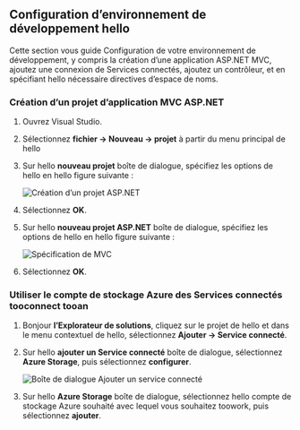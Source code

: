 ## <a name="set-up-hello-development-environment"></a>Configuration d’environnement de développement hello

Cette section vous guide Configuration de votre environnement de développement, y compris la création d’une application ASP.NET MVC, ajoutez une connexion de Services connectés, ajoutez un contrôleur, et en spécifiant hello nécessaire directives d’espace de noms.

### <a name="create-an-aspnet-mvc-app-project"></a>Création d’un projet d’application MVC ASP.NET

1. Ouvrez Visual Studio.

1. Sélectionnez **fichier -> Nouveau -> projet** à partir du menu principal de hello

1. Sur hello **nouveau projet** boîte de dialogue, spécifiez les options de hello en hello figure suivante :

    ![Création d’un projet ASP.NET](./media/vs-storage-aspnet-getting-started-setup-dev-env/vs-storage-aspnet-getting-started-setup-dev-env-1.png)

1. Sélectionnez **OK**.

1. Sur hello **nouveau projet ASP.NET** boîte de dialogue, spécifiez les options de hello en hello figure suivante :

    ![Spécification de MVC](./media/vs-storage-aspnet-getting-started-setup-dev-env/vs-storage-aspnet-getting-started-setup-dev-env-2.png)

1. Sélectionnez **OK**.

### <a name="use-connected-services-tooconnect-tooan-azure-storage-account"></a>Utiliser le compte de stockage Azure des Services connectés tooconnect tooan

1. Bonjour **l’Explorateur de solutions**, cliquez sur le projet de hello et dans le menu contextuel de hello, sélectionnez **Ajouter -> Service connecté**.

1. Sur hello **ajouter un Service connecté** boîte de dialogue, sélectionnez **Azure Storage**, puis sélectionnez **configurer**.

    ![Boîte de dialogue Ajouter un service connecté](./media/vs-storage-aspnet-getting-started-setup-dev-env/vs-storage-aspnet-getting-started-setup-dev-env-3.png)

1. Sur hello **Azure Storage** boîte de dialogue, sélectionnez hello compte de stockage Azure souhaité avec lequel vous souhaitez toowork, puis sélectionnez **ajouter**.
